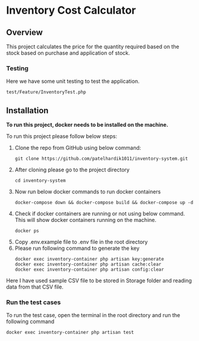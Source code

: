 # Inventory Cost Calculator

## Overview
This project calculates the price for the quantity required based on the stock based on purchase and application of stock.  

### Testing
Here we have some unit testing to test the application.
```
test/Feature/InventoryTest.php
```

## Installation

**To run this project, docker needs to be installed on the machine.**

To run this project please follow below steps:

1. Clone the repo from GitHub using below command:
    ````
   git clone https://github.com/patelhardik1011/inventory-system.git
2. After cloning please go to the project directory
   ````
   cd inventory-system
3. Now run below docker commands to run docker containers
   ````
   docker-compose down && docker-compose build && docker-compose up -d
4. Check if docker containers are running or not using below command. This will show docker containers running on the machine.
   ````
   docker ps
5. Copy .env.example file to .env file in the root directory 
6. Please run following command to generate the key
   ````
   docker exec inventory-container php artisan key:generate
   docker exec inventory-container php artisan cache:clear
   docker exec inventory-container php artisan config:clear

Here I have used sample CSV file to be stored in Storage folder and reading data from that CSV file.

### Run the test cases
To run the test case, open the terminal in the root directory and run the following command
 ```
 docker exec inventory-container php artisan test
 ```
